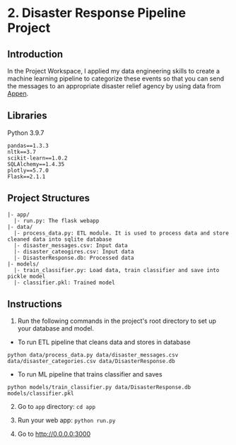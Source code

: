 # 2. Disaster Response Pipeline Project

## Introduction
In the Project Workspace, I applied my data engineering skills to create a machine learning pipeline to categorize these events so that you can send the messages to an appropriate disaster relief agency by using data from [Appen](https://appen.com/).

## Libraries
Python 3.9.7
```
pandas==1.3.3
nltk==3.7
scikit-learn==1.0.2
SQLAlchemy==1.4.35
plotly==5.7.0
Flask==2.1.1
```

## Project Structures

```
|- app/
  |- run.py: The flask webapp
|- data/
  |- process_data.py: ETL module. It is used to process data and store cleaned data into sqlite database 
  |- disaster_messages.csv: Input data
  |- disaster_cateogires.csv: Input data
  |- DisasterResponse.db: Processed data 
|- models/
  |- train_classifier.py: Load data, train classifier and save into pickle model
  |- classifier.pkl: Trained model
```

## Instructions

1. Run the following commands in the project's root directory to set up your database and model.
- To run ETL pipeline that cleans data and stores in database
```
python data/process_data.py data/disaster_messages.csv data/disaster_categories.csv data/DisasterResponse.db
```

- To run ML pipeline that trains classifier and saves 
```
python models/train_classifier.py data/DisasterResponse.db models/classifier.pkl
```

2. Go to `app` directory: `cd app`

3. Run your web app: `python run.py`

4. Go to http://0.0.0.0:3000

